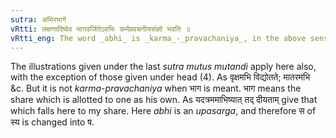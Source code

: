 ```yaml
---
sutra: अभिरभागे
vRtti: लक्षणादिष्वेव भागवर्जितेऽवभिः कर्मप्रवचनीयसंज्ञो भवति ॥
vRtti_eng: The word _abhi_ is _karma_-_pravachaniya_, in the above senses of 'in the direction of,' 'as regards,' and 'each severally' but not when it means division, 'share of.'
---
```

The illustrations given under the last _sutra_ _mutus_ _mutandi_ apply here also, with the exception of those given under head (4). As वृक्षमभि विद्योतते; मातरमभि &c. But it is not _karma_-_pravachaniya_ when भाग is meant. भाग means the share which is allotted to one as his own. As यदत्रममाभिष्यात् तद् दीयताम् give that which falls here to my share. Here _abhi_ is an _upasarga_, and therefore स of स्य is changed into ष.
